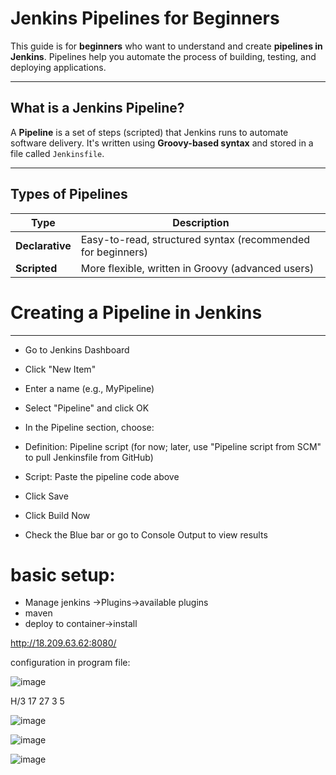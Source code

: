 #  Jenkins Pipelines for Beginners

This guide is for **beginners** who want to understand and create **pipelines in Jenkins**. Pipelines help you automate the process of building, testing, and deploying applications.

---

##  What is a Jenkins Pipeline?

A **Pipeline** is a set of steps (scripted) that Jenkins runs to automate software delivery. It's written using **Groovy-based syntax** and stored in a file called `Jenkinsfile`.

---

##  Types of Pipelines

| Type         | Description                         |
|--------------|-------------------------------------|
| **Declarative** | Easy-to-read, structured syntax (recommended for beginners) |
| **Scripted**    | More flexible, written in Groovy (advanced users) |

# Creating a Pipeline in Jenkins
----------------------------------
- Go to Jenkins Dashboard

- Click "New Item"

- Enter a name (e.g., MyPipeline)

- Select "Pipeline" and click OK

- In the Pipeline section, choose:

- Definition: Pipeline script (for now; later, use "Pipeline script from SCM" to pull Jenkinsfile from GitHub)

- Script: Paste the pipeline code above

- Click Save

- Click Build Now

- Check the Blue bar or go to Console Output to view results

basic setup:
============
- Manage jenkins ->Plugins->available plugins
- maven
- deploy to container->install

http://18.209.63.62:8080/

configuration in program file:

![image](https://github.com/user-attachments/assets/acc5e2cb-7243-40e4-af2c-0dd840420a2e)

H/3 17 27 3 5

![image](https://github.com/user-attachments/assets/d49fa543-93f5-4c8e-b876-b0104b1c1338)

![image](https://github.com/user-attachments/assets/97b02c95-125f-4f7e-8cf0-c1b8ef617c52)

![image](https://github.com/user-attachments/assets/a7a72b40-c7ff-4d1e-84fd-87aaa4a36a19)


